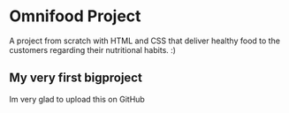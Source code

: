 # Omnifood Project

A project from scratch with HTML and CSS that deliver healthy food to the customers regarding their nutritional habits. :)

## My very first bigproject

Im very glad to upload this on GitHub
